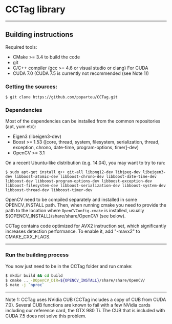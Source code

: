CCTag library
===================

----------------------
Building instructions
----------------------

Required tools:
* CMake >= 3.4 to build the code
* git
* C/C++ compiler (gcc >= 4.6 or visual studio or clang)
For CUDA
* CUDA 7.0 (CUDA 7.5 is currently not recommended (see Note 1))

### Getting the sources:
```shell
$ git clone https://github.com/poparteu/CCTag.git
```

###  Dependencies

Most of the dependencies can be installed from the common repositories (apt, yum etc):

- Eigen3 (libeigen3-dev)
- Boost >= 1.53 ([core, thread, system, filesystem, serialization, thread, exception, chrono, date-time, program-options, timer]-dev)
- OpenCV >= 3.1

On a recent Ubuntu-like distribution (e.g. 14.04), you may want to try to run:
```shell
$ sudo apt-get install g++ git-all libpng12-dev libjpeg-dev libeigen3-dev libboost-atomic-dev libboost-chrono-dev libboost-date-time-dev libboost-dev libboost-program-options-dev libboost-exception-dev libboost-filesystem-dev libboost-serialization-dev libboost-system-dev libboost-thread-dev libboost-timer-dev
```

OpenCV need to be compiled separately and installed in some OPENCV_INSTALL path. Then, when running cmake you need to provide the path to the location where `OpenCVConfig.cmake` is installed, usually ${OPENCV_INSTALL}/share/share/OpenCV/ (see below).

CCTag contains code optimized for AVX2  instruction set, which significantly increases detection performance. To enable it, add "-mavx2" to CMAKE_CXX_FLAGS.

----------

### Run the building process

You now just need to be in the CCTag folder and run cmake:
```bash
$ mkdir build && cd build
$ cmake .. -DOpenCV_DIR=${OPENCV_INSTALL}/share/share/OpenCV/
$ make -j `nproc`
``` 

----------

Note 1: CCTag uses NVidia CUB (CCTag includes a copy of CUB from CUDA 7.0).
Several CUB functions are known to fail with a few NVidia cards including our reference card,
the GTX 980 Ti.
The CUB that is included with CUDA 7.5 does not solve this problem.

